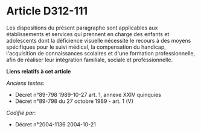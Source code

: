 # Article D312-111

Les dispositions du présent paragraphe sont applicables aux établissements et services qui prennent en charge des enfants et
adolescents dont la déficience visuelle nécessite le recours à des moyens spécifiques pour le suivi médical, la compensation
du handicap, l'acquisition de connaissances scolaires et d'une formation professionnelle, afin de réaliser leur intégration
familiale, sociale et professionnelle.

**Liens relatifs à cet article**

_Anciens textes_:

  - Décret n°89-798 1989-10-27 art. 1, annexe XXIV quinquies
  - Décret n°89-798 du 27 octobre 1989 - art. 1 (V)

_Codifié par_:

  - Décret n°2004-1136 2004-10-21
